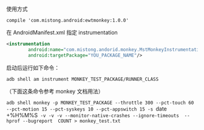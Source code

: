 使用方式

```
compile 'com.mistong.android:ewtmonkey:1.0.0'
```

在 AndroidManifest.xml 指定 instrumentation

```xml
<instrumentation
        android:name="com.mistong.andorid.monkey.MstMonkeyInstrumentation"
        android:targetPackage="YOU_PACKAGE_NAME"/>
```

启动后运行如下命令：

`adb shell am instrument MONKEY_TEST_PACKAGE/RUNNER_CLASS`

（下面这条命令参考 monkey 文档用法）

`adb shell monkey -p MONKEY_TEST_PACKAGE --throttle 300 --pct-touch 60 --pct-motion 15 --pct-syskeys 10 --pct-appswitch 15 -s `date +%H%M%S` -v -v -v --monitor-native-crashes --ignore-timeouts  --hprof --bugreport  COUNT > monkey_test.txt`